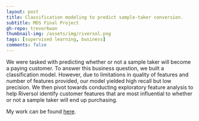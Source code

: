 ```yaml
---
layout: post
title: Classification modeling to predict sample-taker conversion.
subtitle: MDS Final Project
gh-repo: trevorkwan
thumbnail-img: /assets/img/riversol.png
tags: [supervised learning, business]
comments: false
---
```


We were tasked with predicting whether or not a sample taker will become a paying customer. To answer this business question, we built a classification model. However, due to limitations in quality of features and number of features provided, our model yielded high recall but low precision. We then pivot towards conducting exploratory feature analysis to help Riversol identify customer features that are most influential to whether or not a sample taker will end up purchasing.

My work can be found [here](https://github.com/trevorkwan/Riversol-Data-Science-MDS-Capstone-Project).
